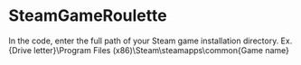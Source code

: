 # SteamGameRoulette
In the code, enter the full path of your Steam game installation directory.
Ex. {Drive letter}\Program Files (x86)\Steam\steamapps\common\{Game name}
